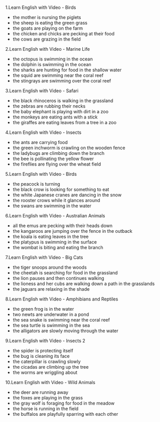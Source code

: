 1.Learn English with Video - Birds
* the mother is nursing the piglets
* the sheep is eating the green grass
* the goats are playing on the farm
* the chicken and chicks are pecking at their food
* the cows are grazing in the field

2.Learn English with Video - Marine Life
* the octopus is swimming in the ocean
* the dolphin is swimming in the ocean
* the sharks are hunting for food in the shallow water
* the squid are swimming near the coral reef
* the stingrays are swimming over the coral reef

3.Learn English with Video - Safari
* the black rhinoceros is walking in the grassland
* the zebras are rubbing their necks
* the baby elephant is playing with dirt in a zoo
* the monkeys are eating ants with a stick
* the giraffes are eating leaves from a tree in a zoo

4.Learn English with Video - Insects
* the ants are carrying food
* the green inchworm is crawling on  the wooden fence
* the ladybugs are climbing  down the branch
* the bee is pollinating the yellow flower
* the fireflies are flying over the wheat field


5.Learn English with Video - Birds
* the peacock is turning
* the black crow is looking for something to eat
* the white Japanese cranes are dancing in the snow
* the rooster crows while it glances around
* the swans are swimming in the water

6.Learn English with Video - Australian Animals
* all the emus are pecking with their heads down
* the kangaroos are jumping over the fence in the outback
* the koala is eating leaves in the tree
* the platypus is swimming in the surface
* the wombat is biting and eating the branch

7.Learn English with Video - Big Cats
* the tiger snoops around the woods
* the cheetah is searching for food in the grassland
* the lion pauses and then continues walking
* the lioness and her cubs are walking down a path in the grasslands
* the jaguars are relaxing in the shade

8.Learn English with Video - Amphibians and Reptiles
* the green frog is in the water
* two newts are underwater in a pond
* the sea snake is swimming near the coral reef
* the sea turtle is swimming in the sea
* the alligators are slowly moving through the water

9.Learn English with Video - Insects 2
* the spider is protecting itself
* the bug is cleaning its face
* the caterpillar is crawling slowly
* the cicadas are climbing up the tree
* the worms are wriggling about

10.Learn English with Video - Wild Animals
* the deer are running away
* the foxes are playing in the grass
* the gray wolf is foraging for food in the meadow
* the horse is running in the field
* the buffalos are playfully sparring with each other


